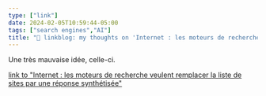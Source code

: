 ```yaml
---
type: ["link"]
date: 2024-02-05T10:59:44-05:00
tags: ["search engines","AI"]
title: "🔗 linkblog: my thoughts on 'Internet : les moteurs de recherche veulent remplacer la liste de sites par une réponse synthétisée'"
---
```

Une très mauvaise idée, celle-ci.

[link to "Internet : les moteurs de recherche veulent remplacer la liste de sites par une réponse synthétisée"](https://www.francetvinfo.fr/replay-radio/aujourd-hui-c-est-demain/internet-les-moteurs-de-recherche-veulent-remplacer-la-liste-de-sites-par-une-reponse-synthetisee_6318219.html#xtor=RSS-3-%5Binternet%5D)
